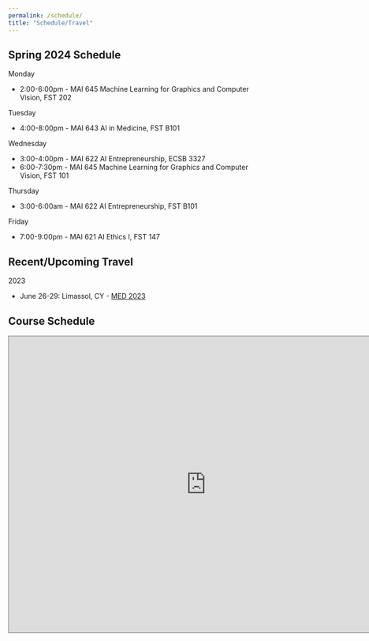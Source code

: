 ```yaml
---
permalink: /schedule/
title: "Schedule/Travel"
---
```


## Spring 2024 Schedule

Monday

* 2:00-6:00pm - MAI 645 Machine Learning for Graphics and Computer Vision, FST 202

Tuesday

* 4:00-8:00pm - MAI 643 AI in Medicine, FST B101

Wednesday

* 3:00-4:00pm - MAI 622 AI Entrepreneurship, ECSB 3327
* 6:00-7:30pm - MAI 645 Machine Learning for Graphics and Computer Vision, FST 101

Thursday

* 3:00-6:00am - MAI 622 AI Entrepreneurship, FST B101

Friday

* 7:00-9:00pm - MAI 621 AI Ethics I, FST 147

## Recent/Upcoming Travel

2023

* June 26-29: Limassol, CY - [MED 2023](https://med2023.eu/)


## Course Schedule
<iframe src="https://calendar.google.com/calendar/embed?height=600&wkst=1&bgcolor=%23E67C73&ctz=Asia%2FNicosia&showNav=0&showDate=0&showPrint=0&showTabs=0&showTz=1&showCalendars=0&showTitle=0&src=ZDJlYWRlM2VlMDE1Y2MwYWE3YWE2NzQ0ZTBmYzJmMjUxMDk4MGI3NTVhYzU2OWZiMmVmODM2ODY4NDRjMmJiNkBncm91cC5jYWxlbmRhci5nb29nbGUuY29t&src=ZW4uY3kjaG9saWRheUBncm91cC52LmNhbGVuZGFyLmdvb2dsZS5jb20&color=%23F4511E&color=%230B8043" style="border:solid 1px #777" width="800" height="600" frameborder="0" scrolling="no"></iframe>
